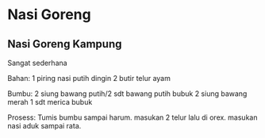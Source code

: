 # Nasi Goreng

## Nasi Goreng Kampung

Sangat sederhana

Bahan:
1 piring nasi putih dingin
2 butir telur ayam

Bumbu:
2 siung bawang putih/2 sdt bawang putih bubuk 
2 siung bawang merah
1 sdt merica bubuk

Prosess:
Tumis bumbu sampai harum.
masukan 2 telur lalu di orex.
masukan nasi aduk sampai rata.


